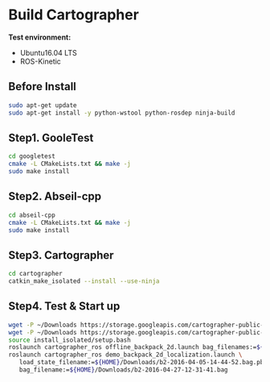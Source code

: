 # Build Cartographer

**Test environment:**

- Ubuntu16.04 LTS
- ROS-Kinetic

## Before Install

```sh
sudo apt-get update
sudo apt-get install -y python-wstool python-rosdep ninja-build
```

## Step1. GooleTest

```sh
cd googletest
cmake -L CMakeLists.txt && make -j
sudo make install
```

## Step2. Abseil-cpp

```sh
cd abseil-cpp
cmake -L CMakeLists.txt && make -j
sudo make install
```

## Step3. Cartographer

```sh
cd cartographer
catkin_make_isolated --install --use-ninja
```

## Step4. Test & Start up

```sh
wget -P ~/Downloads https://storage.googleapis.com/cartographer-public-data/bags/backpack_2d/b2-2016-04-05-14-44-52.bag
wget -P ~/Downloads https://storage.googleapis.com/cartographer-public-data/bags/backpack_2d/b2-2016-04-27-12-31-41.bag
source install_isolated/setup.bash
roslaunch cartographer_ros offline_backpack_2d.launch bag_filenames:=${HOME}/Downloads/b2-2016-04-05-14-44-52.bag
roslaunch cartographer_ros demo_backpack_2d_localization.launch \
   load_state_filename:=${HOME}/Downloads/b2-2016-04-05-14-44-52.bag.pbstream \
   bag_filename:=${HOME}/Downloads/b2-2016-04-27-12-31-41.bag
```

